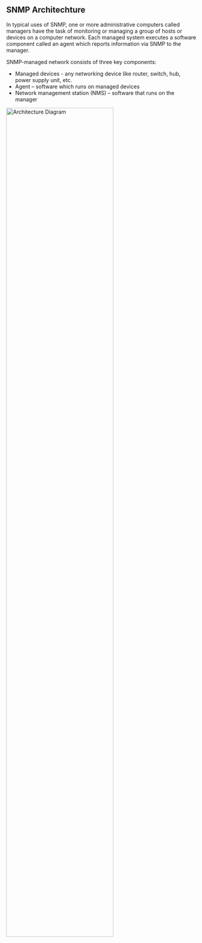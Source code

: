 ## SNMP Architechture
In typical uses of SNMP, one or more administrative computers called managers have the task of monitoring or managing a group of hosts or devices on a computer network. Each managed system executes a software component called an agent which reports information via SNMP to the manager.

SNMP-managed network consists of three key components:
* Managed devices   - any networking device like router, switch, hub, power supply unit, etc.
* Agent – software which runs on managed devices
* Network management station (NMS) – software that runs on the manager
<img src="https://github.com/sumedhak27/cortx-experiments/blob/EOS-11060-Mellanox_SN2100_monitoring_using_SNMPv3/Nw-Switch_Monotoring_using_SNMPv3/docs/images/Snmp_architechture.png?raw=true" alt="Architecture Diagram" width="75%">
